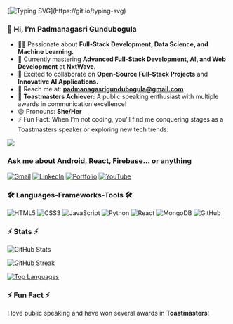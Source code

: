 [![Typing SVG](https://readme-typing-svg.demolab.com/?lines=Hi+there!+I+am+Padmanagasri;Welcome+to+my+GitHub+profile!)](https://git.io/typing-svg)

   ### 👋 Hi, I’m **Padmanagasri Gundubogula**  
- 👩‍💻 Passionate about **Full-Stack Development, Data Science, and Machine Learning.**  
- 🌱 Currently mastering **Advanced Full-Stack Development, AI, and Web Development** at **NxtWave.**  
- 🚀 Excited to collaborate on **Open-Source Full-Stack Projects** and **Innovative AI Applications.**  
- 💬 Reach me at: **[padmanagasrigundubogula@gmail.com](mailto:padmanagasrigundubogula@gmail.com)**  
- 🎤 **Toastmasters Achiever:** A public speaking enthusiast with multiple awards in communication excellence!  
- 😄 Pronouns: **She/Her**  
- ⚡ Fun Fact: When I’m not coding, you’ll find me conquering stages as a Toastmasters speaker or exploring new tech trends.

[![](https://visitcount.itsvg.in/api?id=PadmanagasriGundubogula&label=Profile%20Views&color=3&icon=0&pretty=true)](https://visitcount.itsvg.in)

### Ask me about Android, React, Firebase... or anything

[![Gmail](https://img.shields.io/badge/Gmail-D14836?style=flat&logo=gmail&logoColor=white)](mailto:padmanagasrigundubogula@gmail.com)
[![LinkedIn](https://img.shields.io/badge/LinkedIn-0A66C2?style=flat&logo=linkedin&logoColor=white)](https://linkedin.com/in/yourusername)
[![Portfolio](https://img.shields.io/badge/Portfolio-orange?style=flat&logo=firefox)](https://your-portfolio-link.com)
[![YouTube](https://img.shields.io/badge/YouTube-FF0000?style=flat&logo=youtube&logoColor=white)](https://youtube.com/channel/yourchannel)
### 🛠️ Languages-Frameworks-Tools 🛠️

![HTML5](https://img.shields.io/badge/HTML5-E34F26?style=flat&logo=html5&logoColor=white)
![CSS3](https://img.shields.io/badge/CSS3-1572B6?style=flat&logo=css3&logoColor=white)
![JavaScript](https://img.shields.io/badge/JavaScript-F7DF1E?style=flat&logo=javascript&logoColor=black)
![Python](https://img.shields.io/badge/Python-3776AB?style=flat&logo=python&logoColor=white)
![React](https://img.shields.io/badge/React-61DAFB?style=flat&logo=react&logoColor=black)
![MongoDB](https://img.shields.io/badge/MongoDB-4EA94B?style=flat&logo=mongodb&logoColor=white)
![GitHub](https://img.shields.io/badge/GitHub-181717?style=flat&logo=github&logoColor=white)
### ⚡ Stats ⚡

![GitHub Stats](https://github-readme-stats.vercel.app/api?username=PadmanagasriGundubogula&show_icons=true&theme=radical)

![GitHub Streak](http://github-readme-streak-stats.herokuapp.com?user=PadmanagasriGundubogula&theme=radical)

[![Top Languages](https://github-readme-stats.vercel.app/api/top-langs/?username=PadmanagasriGundubogula&layout=compact&theme=radical)](https://github.com/PadmanagasriGundubogula/github-readme-stats)
### ⚡ Fun Fact ⚡  
I love public speaking and have won several awards in **Toastmasters**!
